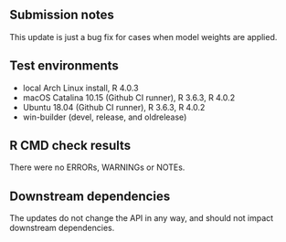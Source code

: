 ## Submission notes

This update is just a bug fix for cases when model weights are applied. 

## Test environments

* local Arch Linux install, R 4.0.3
* macOS Catalina 10.15 (Github CI runner), R 3.6.3, R 4.0.2
* Ubuntu 18.04 (Github CI runner), R 3.6.3, R 4.0.2
* win-builder (devel, release, and oldrelease)


## R CMD check results

There were no ERRORs, WARNINGs or NOTEs.

## Downstream dependencies

The updates do not change the API in any way, and should not impact downstream
dependencies.
